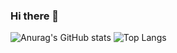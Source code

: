 ### Hi there 👋

![Anurag's GitHub stats](https://github-readme-stats.vercel.app/api?username=giupardeb&theme=tokyonight&show_icons=true&hide_title=true&count_private=true)
![Top Langs](https://github-readme-stats.vercel.app/api/top-langs/?username=giupardeb&theme=tokyonight&layout=compact&hide_title=true)

<!--
**giupardeb/giupardeb** is a ✨ _special_ ✨ repository because its `README.md` (this file) appears on your GitHub profile.

Here are some ideas to get you started:

- 🔭 I’m currently working on ...
- 🌱 I’m currently learning ...
- 👯 I’m looking to collaborate on ...
- 🤔 I’m looking for help with ...
- 💬 Ask me about ...
- 📫 How to reach me: ...
- 😄 Pronouns: ...
- ⚡ Fun fact: ...
-->

